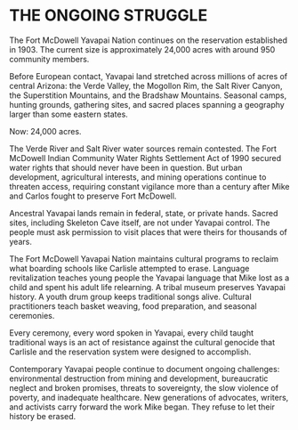 # THE ONGOING STRUGGLE

The Fort McDowell Yavapai Nation continues on the reservation established in 1903. The current size is approximately 24,000 acres with around 950 community members.

Before European contact, Yavapai land stretched across millions of acres of central Arizona: the Verde Valley, the Mogollon Rim, the Salt River Canyon, the Superstition Mountains, and the Bradshaw Mountains. Seasonal camps, hunting grounds, gathering sites, and sacred places spanning a geography larger than some eastern states.

Now: 24,000 acres.

The Verde River and Salt River water sources remain contested. The Fort McDowell Indian Community Water Rights Settlement Act of 1990 secured water rights that should never have been in question. But urban development, agricultural interests, and mining operations continue to threaten access, requiring constant vigilance more than a century after Mike and Carlos fought to preserve Fort McDowell.

Ancestral Yavapai lands remain in federal, state, or private hands. Sacred sites, including Skeleton Cave itself, are not under Yavapai control. The people must ask permission to visit places that were theirs for thousands of years.

The Fort McDowell Yavapai Nation maintains cultural programs to reclaim what boarding schools like Carlisle attempted to erase. Language revitalization teaches young people the Yavapai language that Mike lost as a child and spent his adult life relearning. A tribal museum preserves Yavapai history. A youth drum group keeps traditional songs alive. Cultural practitioners teach basket weaving, food preparation, and seasonal ceremonies.

Every ceremony, every word spoken in Yavapai, every child taught traditional ways is an act of resistance against the cultural genocide that Carlisle and the reservation system were designed to accomplish.

Contemporary Yavapai people continue to document ongoing challenges: environmental destruction from mining and development, bureaucratic neglect and broken promises, threats to sovereignty, the slow violence of poverty, and inadequate healthcare. New generations of advocates, writers, and activists carry forward the work Mike began. They refuse to let their history be erased.